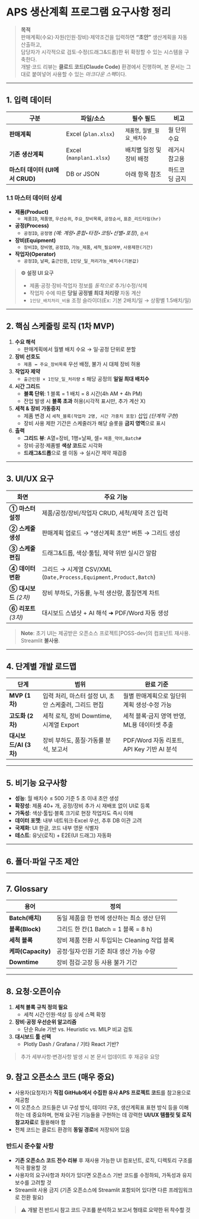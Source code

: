 # APS 생산계획 프로그램 요구사항 정리
> **목적**  
> 판매계획(수요)·자원(인원·장비)·제약조건을 입력하면 **“초안”** 생산계획을 자동 산출하고,  
> 담당자가 시각적으로 검토·수정(드래그&드롭)한 뒤 확정할 수 있는 시스템을 구축한다.  
> 개발·코드 리뷰는 **클로드 코드(Claude Code)** 환경에서 진행하며, 본 문서는 그대로 붙여넣어 사용할 수 있는 *마크다운 스펙*이다.

---

## 1. 입력 데이터

| 구분 | 파일/소스 | 필수 필드 | 비고 |
|------|-----------|-----------|------|
| **판매계획** | Excel (`plan.xlsx`) | `제품명`, `월별_필요_배치수` | 월 단위 수요 |
| **기존 생산계획** | Excel (`manplan1.xlsx`) | 배치별 일정 및 장비 배정 | 레거시 참고용 |
| **마스터 데이터 (UI에서 CRUD)** | DB or JSON | 아래 항목 참조 | 하드코딩 금지 |

### 1.1 마스터 데이터 상세
- **제품(Product)**
  - `제품ID`, `제품명`, `우선순위`, `주요_장비목록`, `공정순서`, `표준_리드타임(hr)`  
- **공정(Process)**
  - `공정ID`, `공정명` *(예: 계량‣혼합‣타정‣코팅‣선별‣포장)*, `순서`
- **장비(Equipment)**
  - `장비ID`, `장비명`, `공정ID`, `가능_제품`, `세척_필요여부`, `사용제한(기간)`
- **작업자(Operator)**
  - `공정ID`, `날짜`, `출근인원`, `1인당_일_처리가능_배치수(기본값)`  

> **⚙️ 설정 UI 요구**  
> - 제품·공정·장비·작업자 정보를 *동적으로* 추가/수정/삭제  
> - 작업자 수에 따른 **당일 공정별 최대 처리량** 자동 계산  
> - `1인당_배치처리_비율` 조정 슬라이더(Ex: 기본 2배치/일 → 상황별 1.5배치/일)  

---

## 2. 핵심 스케줄링 로직 (1차 MVP)

1. **수요 해석**  
   - 판매계획에서 월별 배치 수요 → 일‧공정 단위로 분할
2. **장비 선호도**  
   - `제품 ↔ 주요_장비목록` 우선 배정, 불가 시 대체 장비 허용
3. **작업자 제약**  
   - `출근인원 × 1인당_일_처리량` ≤ 해당 공정의 **일일 최대 배치수**
4. **시간 그리드**  
   - **블록 단위**: 1 블록 = 1 배치 = 8 시간(4h AM + 4h PM)  
   - 잔업 발생 시 **블록 초과** 허용(시각적 표시만, 추가 계산 X)
5. **세척 & 장비 가동중지**
   - 제품 변경 시 `세척_블록(작업자 2명, 시간 가중치 포함)` 삽입 *(단계적 구현)*  
   - 장비 사용 제한 기간은 스케줄러가 해당 슬롯을 **금지 영역**으로 표시
6. **출력**  
   - **그리드 뷰**: A열=장비, 1행=날짜, 셀= `제품_약어,Batch#`  
   - 장비·공정·제품별 **색상 코드**로 시각화  
   - **드래그&드롭**으로 셀 이동 → 실시간 제약 재검증

---

## 3. UI/UX 요구

| 화면 | 주요 기능 |
|------|----------|
| **① 마스터 설정** | 제품/공정/장비/작업자 CRUD, 세척/제약 조건 입력 |
| **② 스케줄 생성** | 판매계획 업로드 → “생산계획 초안” 버튼 → 그리드 생성 |
| **③ 스케줄 편집** | 드래그&드롭, 색상·툴팁, 제약 위반 실시간 알람 |
| **④ 데이터 변환** | 그리드 → 시계열 CSV/XML (`Date,Process,Equipment,Product,Batch`) |
| **⑤ 대시보드** *(2차)* | 장비 부하도, 가동률, 누적 생산량, 품질연계 차트 |
| **⑥ 리포트** *(3차)* | 대시보드 스냅샷 + AI 해석 ➜ PDF/Word 자동 생성 |

> **Note**: 초기 UI는 제공받은 오픈소스 프로젝트[POSS-dev]의 컴포넌트 재사용. Streamlit **불사용**.

---

## 4. 단계별 개발 로드맵

| 단계 | 범위 | 완료 기준 |
|------|------|-----------|
| **MVP (1차)** | 입력 처리, 마스터 설정 UI, 초안 스케줄러, 그리드 편집 | 월별 판매계획으로 일단위 계획 생성·수정 가능 |
| **고도화 (2차)** | 세척 로직, 장비 Downtime, 시계열 Export | 세척 블록·금지 영역 반영, ML용 데이터셋 추출 |
| **대시보드/AI (3차)** | 장비 부하도, 품질·가동률 분석, 보고서 | PDF/Word 자동 리포트, API Key 기반 AI 분석 |

---

## 5. 비기능 요구사항

- **성능**: 월 배치수 ≤ 500 기준 5 초 이내 초안 생성
- **확장성**: 제품 40+ 개, 공정/장비 추가 시 재배포 없이 UI로 등록
- **가독성**: 색상·툴팁·블록 크기로 현장 작업자도 즉시 이해
- **데이터 포맷**: 내부 네트워크·Excel 우선, 추후 DB 이관 고려
- **국제화**: UI 한글, 코드 내부 영문 식별자
- **테스트**: 유닛(로직) + E2E(UI 드래그) 자동화

---

## 6. 폴더·파일 구조 제안


---

## 7. Glossary

| 용어 | 정의 |
|------|------|
| **Batch(배치)** | 동일 제품을 한 번에 생산하는 최소 생산 단위 |
| **블록(Block)** | 그리드 한 칸(1 Batch = 1 블록 = 8 h) |
| **세척 블록** | 장비 제품 전환 시 투입되는 Cleaning 작업 블록 |
| **케파(Capacity)** | 공정·일자·인원 기준 최대 생산 가능 수량 |
| **Downtime** | 장비 점검·고장 등 사용 불가 기간 |

---

## 8. 요청·오픈이슈

1. **세척 블록 규칙 정의 필요**  
   - 세척 시간·인원·색상 등 상세 스펙 확정
2. **장비·공정 우선순위 알고리즘**  
   - 단순 Rule 기반 vs. Heuristic vs. MILP 비교 검토
3. **대시보드 툴 선택**  
   - Plotly Dash / Grafana / 기타 React 기반?

> 추가 세부사항·변경사항 발생 시 본 문서 업데이트 후 재공유 요망
## 9.  참고 오픈소스 코드 (매우 중요)

- 사용자(요청자)가 **직접 GitHub에서 수집한 유사 APS 프로젝트 코드**를 참고용으로 제공함
- 이 오픈소스 코드들은 UI 구성 방식, 데이터 구조, 생산계획표 표현 방식 등을 이해하는 데 중요하며,
  현재 요구된 기능들을 구현하는 데 강력한 **UI/UX 템플릿 및 로직 참고자료**로 활용해야 함
- 전체 코드는 클로드 환경의 **동일 경로**에 저장되어 있음

### 반드시 준수할 사항
- **기존 오픈소스 코드 전수 리뷰** 후 재사용 가능한 UI 컴포넌트, 로직, 디렉토리 구조를 적극 활용할 것
- 사용자의 요구사항과 차이가 있다면 오픈소스 기반 코드를 수정하되, 가독성과 유지보수를 고려할 것
- Streamlit 사용 금지 (기존 오픈소스에 Streamlit 포함되어 있다면 다른 프레임워크로 전환 필요)

> ⚠️ **개발 전 반드시 참고 코드 구조를 분석하고 보고서 형태로 요약한 뒤 착수할 것**
